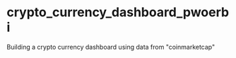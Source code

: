 # crypto_currency_dashboard_pwoerbi
Building a crypto currency dashboard using data from "coinmarketcap"
